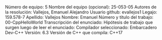 Número de equipo: 5
Nombre del equipo (opcional): 25-053-05
Autores de la resolución: Vallejos, Emanuel Alejandro
Usuario github: evallejos1
Legajo: 159.578-7
Apellido: Vallejos
Nombre: Emanuel
Número y título del trabajo: 00-CppHelloWorld
Transcripción del enunciado:
Hipótesis de trabajo que surgen luego de leer el enunciado:
Compilador seleccionado: Embarcadero Dev-C++
Versión: 6.3
Versión de C++ que compila: C++17
